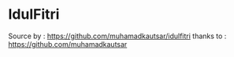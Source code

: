 # IdulFitri
Source by : https://github.com/muhamadkautsar/idulfitri
thanks to : https://github.com/muhamadkautsar
